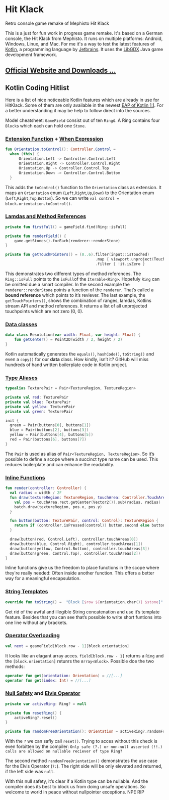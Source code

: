 # Hit Klack
Retro console game remake of Mephisto Hit Klack

This is a just for fun work in progress game remake. It's based on a German console, the Hit Klack from Mephisto. It runs on multiple platforms: Android, Windows, Linux, and Mac. For me it's a way to test the latest features of [Kotlin](https://kotlinlang.org/), a programming language by [Jetbrains](https://www.jetbrains.com/). It uses the [LibGDX](https://libgdx.badlogicgames.com/) Java game development framework.

## [Official Website and Downloads ...](https://tobsef.github.io/hitklack/)


## Kotlin Coding Hitlist
Here is a list of nice noticeable Kotlin features which are already in use for HitKlack. Some of them are only available in the newest [EAP of Kotlin 1.1](https://blog.jetbrains.com/kotlin/2016/08/calling-on-eapers/). For a better understanding it may be help to follow direct into the sources.

Model cheatsheet: `GameField` consist out of ten `Ring`s. A Ring contains four `Block`s which each can hold one `Stone`. 

### [Extension Function](https://kotlinlang.org/docs/reference/extensions.html) + [When Expression](https://kotlinlang.org/docs/reference/control-flow.html#when-expression)
``` kotlin
fun Orientation.toControl(): Controller.Control =
  when (this) {
      Orientation.Left -> Controller.Control.Left
      Orientation.Right -> Controller.Control.Right
      Orientation.Up -> Controller.Control.Top
      Orientation.Down -> Controller.Control.Bottom
  }
```
This adds the `toControl()` function to the `Orientation` class as extension. It maps an `Orientation` enum (`Left`,`Right`,`Up`,`Down`) to the Orientation enum (`Left`,`Right`,`Top`,`Bottom`). So we can write `val control = block.orientation.toControl()`.

### [Lamdas and Method References](https://kotlinlang.org/docs/reference/lambdas.html)
``` kotlin
private fun firstFull() = gameField.find(Ring::isFull)

private fun renderField() {
	game.getStones().forEach(renderer::renderStone)
}

private fun getTouchPointers() = (0..6).filter(input::isTouched)
										.map { viewport.unproject(TouchPoint(it)) }
										.filter { !it.isZero }
```
This demonstrates two different types of method references. The `Ring::isFull` points to the `isFull`of the `Iterable<Ring>`. Hopefuly `Ring` can be omitted due a smart compiler. 
In the second example the `renderer::renderStone` points a function of the `renderer`. That’s called a **bound reference** which points to it’s reviever.
The last example, the `getTouchPointers()`, shows the combination of ranges, lamdas, Kotlins stream API and method references. It returns a list of all unprojected touchpoints which are not zero (0, 0).

###  [Data classes](https://kotlinlang.org/docs/reference/data-classes.html)
``` kotlin
data class Resolution(var width: Float, var height: Float) {
	fun getCenter() = Point2D(width / 2, height / 2)
}
```
Kotlin automatically generates the `equals()`, `hashCode()`, `toString()` and even a `copy()` for our **data** class. How kindly, isn’t it? GitHub will miss hundreds of hand written boilerplate code in Kotlin project.

### [Type Aliases](https://blog.jetbrains.com/kotlin/2016/07/first-glimpse-of-kotlin-1-1-coroutines-type-aliases-and-more/)
``` kotlin
typealias TexturePair = Pair<TextureRegion, TextureRegion>

private val red: TexturePair
private val blue: TexturePair
private val yellow: TexturePair
private val green: TexturePair

init {
  green = Pair(buttons[0], buttons[1])
  blue = Pair(buttons[2], buttons[3])
  yellow = Pair(buttons[4], buttons[5])
  red = Pair(buttons[6], buttons[7])
}
```
The `Pair` is used as alias of `Pair<TextureRegion, TextureRegion>`. So it’s possible to define a scope where a succinct type name can be used. This reduces boilerplate and can enhance the readability.

### [Inline Functions](https://kotlinlang.org/docs/reference/inline-functions.html)
``` kotlin
fun render(controller: Controller) {
  val radius = width / 2F
  fun draw(textureRegion: TextureRegion, touchArea: Controller.TouchArea) {
  	val pos = touchArea.rect.getCenter(Vector2()).sub(radius, radius)
  	batch.draw(textureRegion, pos.x, pos.y)
  }

  fun button(button: TexturePair, control: Control): TextureRegion {
  	return if (controller.isPressed(control)) button.second else button.first
  }

  draw(button(red, Control.Left), controller.touchAreas[0])
  draw(button(blue, Control.Right), controller.touchAreas[1])
  draw(button(yellow, Control.Bottom), controller.touchAreas[3])
  draw(button(green, Control.Top), controller.touchAreas[2])
}
```
Inline functions give us the freedom to place functions in the scope where they're really needed: Often inside another function. This offers a better way for a meaningful encapsulation.

### [String Templates](https://kotlinlang.org/docs/reference/basic-types.html#string-templates)
``` kotlin
override fun toString() =  "Block [$row ${orientation.char()} $stone]"
``` 
Get rid of the awful and illegible String concatenation and use it’s template feature. Besides that you can see that’s possible to write short funtions into one line without any brackets.

### [Operator Overloading](https://kotlinlang.org/docs/reference/operator-overloading.html)
``` kotlin
val next = geameField[block.row - 1][block.orientation]
```
It looks like an elagant array acces. `field[block.row - 1]` returns a `Ring` and the `[block.orientation]` retunrs the `Array<Block>`. Possible doe the two methods:
``` kotlin
operator fun get(orientation: Orientation) = //[...]
operator fun get(index: Int) = //[...]
```

### [Null Safety](https://kotlinlang.org/docs/reference/null-safety.html#null-safety) and [Elvis Operator](https://kotlinlang.org/docs/reference/null-safety.html#elvis-operator)
``` kotlin
private var activeRing: Ring? = null

private fun resetRing() {
	activeRing?.reset()
}

private fun randomFreeOrientation(): Orientation = activeRing?.randomFreeSide() ?: Orientation.random()
```
With the `?` we can safly call `reset()`. Trying to acces without this check is even forbitten by the compiler:
`Only safe (?.) or non-null asserted (!!.) calls are allowed on nullable reciever of type Ring?`

The second method `randomFreeOrientation()` demonstrates the use case for the Elvis Operator (`?:`). The right side will be only elevated and returned, if the left side was `null`.

With this null safety, it’s clear if a Kotlin type can be nullable. And the compiler does its best to block us from doing unsafe operations. So welcome to world in peace without nullpointer exceptions. NPE RIP




